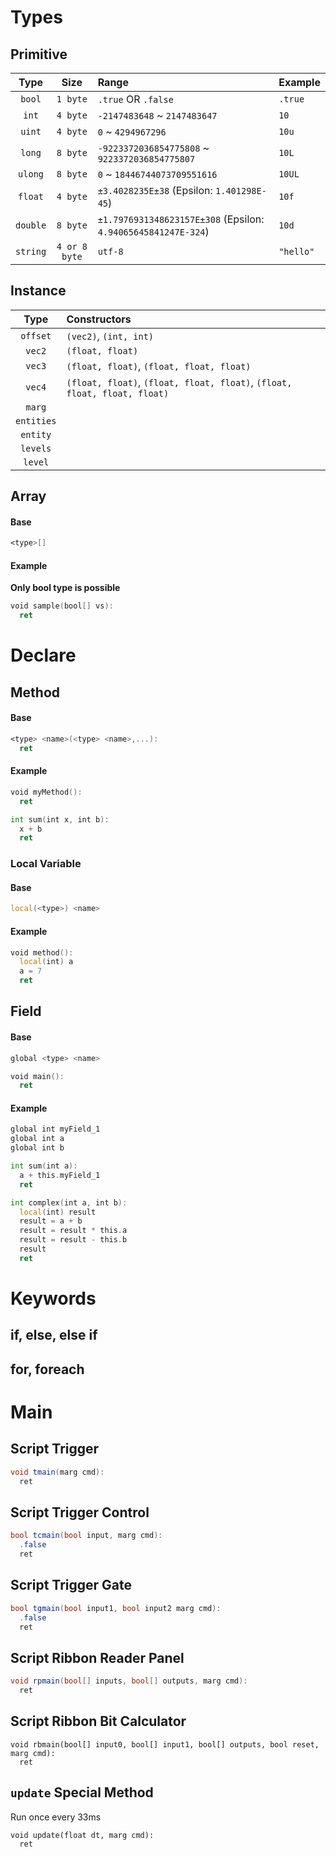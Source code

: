 # Types
## Primitive
| Type | Size | Range | Example |
| :--: | :--: | :---- | :------ |
| `bool` | `1 byte` | `.true` OR `.false` | `.true` |
| `int` | `4 byte` | `-2147483648` ~ `2147483647` | `10` |
| `uint` | `4 byte` | `0` ~ `4294967296` | `10u` |
| `long` | `8 byte` | `-9223372036854775808` ~ `9223372036854775807` | `10L` |
| `ulong` | `8 byte` | `0` ~ `18446744073709551616` | `10UL` |
| `float` | `4 byte` | `±3.4028235E±38` (Epsilon: `1.401298E-45`) | `10f` |
| `double` | `8 byte` | `±1.7976931348623157E±308` (Epsilon: `4.94065645841247E-324`) | `10d` |
| `string` | `4 or 8 byte` | `utf-8` | `"hello"` |

## Instance
| Type | Constructors |
| :--: | :----------- |
| `offset` | `(vec2)`, `(int, int)` |
| `vec2` | `(float, float)` |
| `vec3` | `(float, float)`, `(float, float, float)` |
| `vec4` | `(float, float)`, `(float, float, float)`, `(float, float, float, float)` |
| `marg` |  |
| `entities` |  |
| `entity` |  |
| `levels` |  |
| `level` |  |

## Array
#### Base
```asm
<type>[]
```
#### Example
**Only bool type is possible**
```asm
void sample(bool[] vs):
  ret
```

# Declare
## Method
#### Base
```asm
<type> <name>(<type> <name>,...):
  ret
```

#### Example
```asm
void myMethod():
  ret
```
```asm
int sum(int x, int b):
  x + b
  ret
```

### Local Variable
#### Base
```asm
local(<type>) <name>
```

#### Example
```asm
void method():
  local(int) a
  a = 7
  ret
```


## Field
#### Base
```asm
global <type> <name>

void main():
  ret
```
#### Example
```asm
global int myField_1
global int a
global int b

int sum(int a):
  a + this.myField_1
  ret

int complex(int a, int b):
  local(int) result
  result = a + b
  result = result * this.a
  result = result - this.b
  result
  ret
```

# Keywords
## if, else, else if

## for, foreach

# Main
## Script Trigger
```csharp
void tmain(marg cmd):
  ret
```

## Script Trigger Control
```csharp
bool tcmain(bool input, marg cmd):
  .false
  ret
```

## Script Trigger Gate
```csharp
bool tgmain(bool input1, bool input2 marg cmd):
  .false
  ret
```

## Script Ribbon Reader Panel
```csharp
void rpmain(bool[] inputs, bool[] outputs, marg cmd):
  ret
```

## Script Ribbon Bit Calculator
```chsarp
void rbmain(bool[] input0, bool[] input1, bool[] outputs, bool reset, marg cmd):
  ret
```

## `update` Special Method
Run once every 33ms
```chsarp
void update(float dt, marg cmd):
  ret
```
